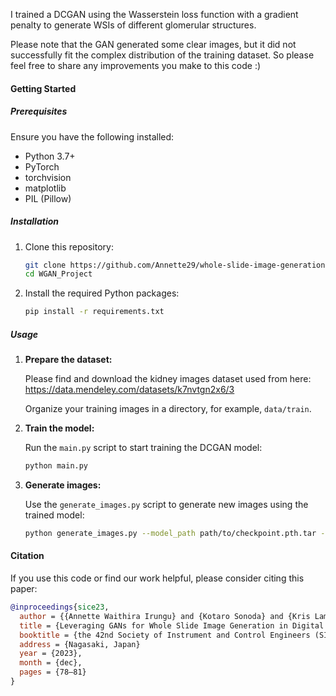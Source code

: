 I trained a DCGAN using the Wasserstein loss function with a gradient penalty to generate WSIs of different glomerular structures. 

Please note that the GAN generated some clear images, but it did not successfully fit the complex distribution of the training dataset. So please feel free to share any improvements you make to this code :)

#### Getting Started

##### Prerequisites

Ensure you have the following installed:

- Python 3.7+
- PyTorch
- torchvision
- matplotlib
- PIL (Pillow)

##### Installation

1. Clone this repository:

   ```bash
   git clone https://github.com/Annette29/whole-slide-image-generation-DCGAN-with-WL.git
   cd WGAN_Project
   ```

2. Install the required Python packages:

   ```bash
   pip install -r requirements.txt
   ```

##### Usage

1. **Prepare the dataset:**

   Please find and download the kidney images dataset used from here: https://data.mendeley.com/datasets/k7nvtgn2x6/3

   Organize your training images in a directory, for example, `data/train`.

2. **Train the model:**

   Run the `main.py` script to start training the DCGAN model:

   ```bash
   python main.py
   ```

3. **Generate images:**

   Use the `generate_images.py` script to generate new images using the trained model:

   ```bash
   python generate_images.py --model_path path/to/checkpoint.pth.tar --num_images 20 --output_dir generated_images
   ```

#### Citation

If you use this code or find our work helpful, please consider citing this paper:

```bibtex
@inproceedings{sice23,
  author = {{Annette Waithira Irungu} and {Kotaro Sonoda} and {Kris Lami} and {Junya Fukuoka} and {Senya Kiyasu}},
  title = {Leveraging GANs for Whole Slide Image Generation in Digital Pathology},
  booktitle = {the 42nd Society of Instrument and Control Engineers (SICE) Kyushu Conference},
  address = {Nagasaki, Japan}
  year = {2023},
  month = {dec},
  pages = {78–81}
}
```
